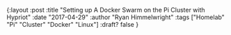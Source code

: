 
{:layout :post
:title  "Setting up A Docker Swarm on the Pi Cluster with Hypriot"
:date "2017-04-29"
:author "Ryan Himmelwright"
:tags ["Homelab" "Pi" "Cluster" "Docker" "Linux"]
:draft? false
}
